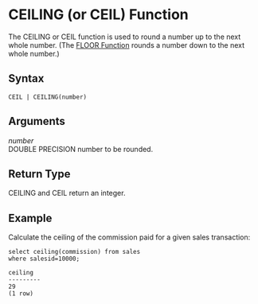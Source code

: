 # CEILING \(or CEIL\) Function<a name="r_CEILING_FLOOR"></a>

The CEILING or CEIL function is used to round a number up to the next whole number\. \(The [FLOOR Function](r_FLOOR.md) rounds a number down to the next whole number\.\) 

## Syntax<a name="r_CEILING_FLOOR-synopsis"></a>

```
CEIL | CEILING(number)
```

## Arguments<a name="r_CEILING_FLOOR-arguments"></a>

 *number*   
DOUBLE PRECISION number to be rounded\. 

## Return Type<a name="r_CEILING_FLOOR-return-type"></a>

CEILING and CEIL return an integer\. 

## Example<a name="r_CEILING_FLOOR-example"></a>

Calculate the ceiling of the commission paid for a given sales transaction: 

```
select ceiling(commission) from sales
where salesid=10000;

ceiling
---------
29
(1 row)
```